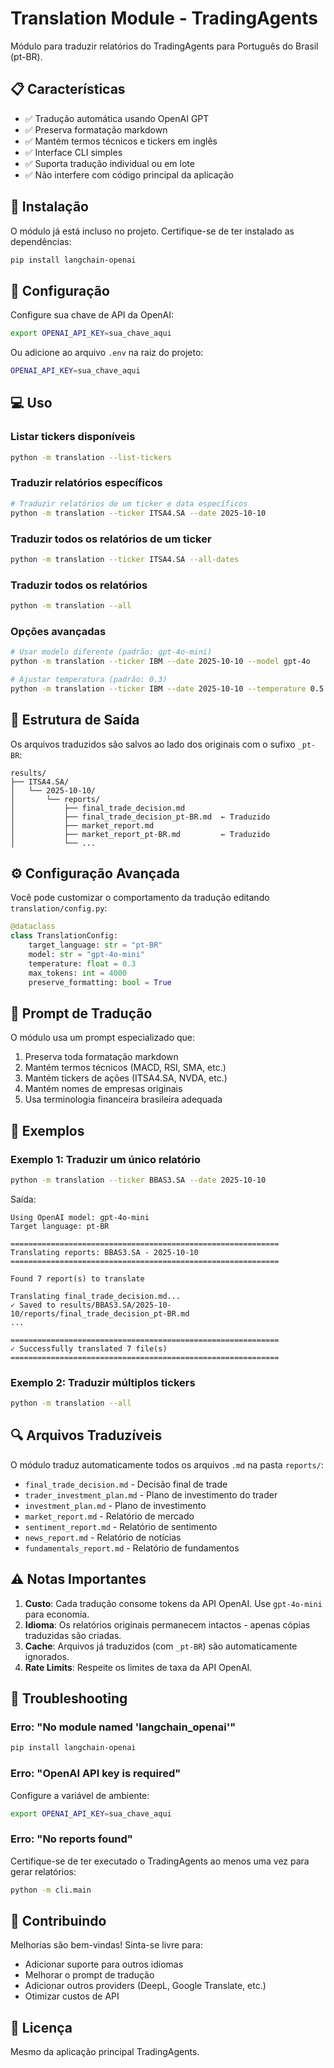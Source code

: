 # Translation Module - TradingAgents

Módulo para traduzir relatórios do TradingAgents para Português do Brasil (pt-BR).

## 📋 Características

- ✅ Tradução automática usando OpenAI GPT
- ✅ Preserva formatação markdown
- ✅ Mantém termos técnicos e tickers em inglês
- ✅ Interface CLI simples
- ✅ Suporta tradução individual ou em lote
- ✅ Não interfere com código principal da aplicação

## 🚀 Instalação

O módulo já está incluso no projeto. Certifique-se de ter instalado as dependências:

```bash
pip install langchain-openai
```

## 🔑 Configuração

Configure sua chave de API da OpenAI:

```bash
export OPENAI_API_KEY=sua_chave_aqui
```

Ou adicione ao arquivo `.env` na raiz do projeto:

```bash
OPENAI_API_KEY=sua_chave_aqui
```

## 💻 Uso

### Listar tickers disponíveis

```bash
python -m translation --list-tickers
```

### Traduzir relatórios específicos

```bash
# Traduzir relatórios de um ticker e data específicos
python -m translation --ticker ITSA4.SA --date 2025-10-10
```

### Traduzir todos os relatórios de um ticker

```bash
python -m translation --ticker ITSA4.SA --all-dates
```

### Traduzir todos os relatórios

```bash
python -m translation --all
```

### Opções avançadas

```bash
# Usar modelo diferente (padrão: gpt-4o-mini)
python -m translation --ticker IBM --date 2025-10-10 --model gpt-4o

# Ajustar temperatura (padrão: 0.3)
python -m translation --ticker IBM --date 2025-10-10 --temperature 0.5
```

## 📁 Estrutura de Saída

Os arquivos traduzidos são salvos ao lado dos originais com o sufixo `_pt-BR`:

```
results/
├── ITSA4.SA/
│   └── 2025-10-10/
│       └── reports/
│           ├── final_trade_decision.md
│           ├── final_trade_decision_pt-BR.md  ← Traduzido
│           ├── market_report.md
│           ├── market_report_pt-BR.md         ← Traduzido
│           └── ...
```

## ⚙️ Configuração Avançada

Você pode customizar o comportamento da tradução editando `translation/config.py`:

```python
@dataclass
class TranslationConfig:
    target_language: str = "pt-BR"
    model: str = "gpt-4o-mini"
    temperature: float = 0.3
    max_tokens: int = 4000
    preserve_formatting: bool = True
```

## 📝 Prompt de Tradução

O módulo usa um prompt especializado que:

1. Preserva toda formatação markdown
2. Mantém termos técnicos (MACD, RSI, SMA, etc.)
3. Mantém tickers de ações (ITSA4.SA, NVDA, etc.)
4. Mantém nomes de empresas originais
5. Usa terminologia financeira brasileira adequada

## 🎯 Exemplos

### Exemplo 1: Traduzir um único relatório

```bash
python -m translation --ticker BBAS3.SA --date 2025-10-10
```

Saída:
```
Using OpenAI model: gpt-4o-mini
Target language: pt-BR

============================================================
Translating reports: BBAS3.SA - 2025-10-10
============================================================

Found 7 report(s) to translate

Translating final_trade_decision.md...
✓ Saved to results/BBAS3.SA/2025-10-10/reports/final_trade_decision_pt-BR.md
...

============================================================
✓ Successfully translated 7 file(s)
============================================================
```

### Exemplo 2: Traduzir múltiplos tickers

```bash
python -m translation --all
```

## 🔍 Arquivos Traduzíveis

O módulo traduz automaticamente todos os arquivos `.md` na pasta `reports/`:

- `final_trade_decision.md` - Decisão final de trade
- `trader_investment_plan.md` - Plano de investimento do trader
- `investment_plan.md` - Plano de investimento
- `market_report.md` - Relatório de mercado
- `sentiment_report.md` - Relatório de sentimento
- `news_report.md` - Relatório de notícias
- `fundamentals_report.md` - Relatório de fundamentos

## ⚠️ Notas Importantes

1. **Custo**: Cada tradução consome tokens da API OpenAI. Use `gpt-4o-mini` para economia.
2. **Idioma**: Os relatórios originais permanecem intactos - apenas cópias traduzidas são criadas.
3. **Cache**: Arquivos já traduzidos (com `_pt-BR`) são automaticamente ignorados.
4. **Rate Limits**: Respeite os limites de taxa da API OpenAI.

## 🐛 Troubleshooting

### Erro: "No module named 'langchain_openai'"

```bash
pip install langchain-openai
```

### Erro: "OpenAI API key is required"

Configure a variável de ambiente:
```bash
export OPENAI_API_KEY=sua_chave_aqui
```

### Erro: "No reports found"

Certifique-se de ter executado o TradingAgents ao menos uma vez para gerar relatórios:
```bash
python -m cli.main
```

## 🤝 Contribuindo

Melhorias são bem-vindas! Sinta-se livre para:

- Adicionar suporte para outros idiomas
- Melhorar o prompt de tradução
- Adicionar outros providers (DeepL, Google Translate, etc.)
- Otimizar custos de API

## 📄 Licença

Mesmo da aplicação principal TradingAgents.
